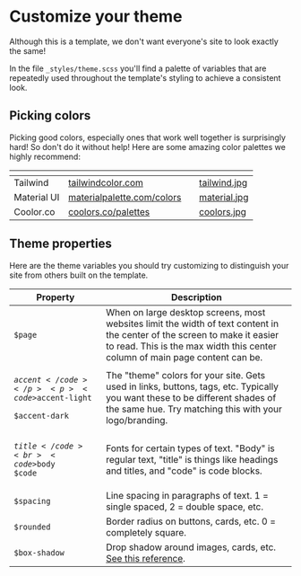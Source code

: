# Customize your theme

Although this is a template, we don't want everyone's site to look exactly the same!

In the file `_styles/theme.scss` you'll find a palette of variables that are repeatedly used throughout the template's styling to achieve a consistent look.

## Picking colors

Picking good colors, especially ones that work well together is surprisingly hard! So don't do it without help! Here are some amazing color palettes we highly recommend:

<table data-view="cards"><thead><tr><th></th><th></th><th></th><th data-hidden data-card-cover data-type="files"></th></tr></thead><tbody><tr><td>Tailwind</td><td><a href="https://tailwindcolor.com/">tailwindcolor.com</a></td><td></td><td><a href="../.gitbook/assets/tailwind.jpg">tailwind.jpg</a></td></tr><tr><td>Material UI</td><td><a href="https://www.materialpalette.com/colors">materialpalette.com/colors</a></td><td></td><td><a href="../.gitbook/assets/material.jpg">material.jpg</a></td></tr><tr><td>Coolor.co</td><td><a href="https://coolors.co/palettes/trending">coolors.co/palettes</a></td><td></td><td><a href="../.gitbook/assets/coolors.jpg">coolors.jpg</a></td></tr></tbody></table>

## Theme properties

Here are the theme variables you should try customizing to distinguish your site from others built on the template.

| Property                                                                                     | Description                                                                                                                                                                                               |
| -------------------------------------------------------------------------------------------- | --------------------------------------------------------------------------------------------------------------------------------------------------------------------------------------------------------- |
| `$page`                                                                                      | When on large desktop screens, most websites limit the width of text content in the center of the screen to make it easier to read. This is the max width this center column of main page content can be. |
| <p><code>$accent</code></p><p><code>$accent-light</code></p><p><code>$accent-dark</code></p> | The "theme" colors for your site. Gets used in links, buttons, tags, etc. Typically you want these to be different shades of the same hue. Try matching this with your logo/branding.                     |
| <p><code>$title</code><br><code>$body</code><br><code>$code</code></p>                       | Fonts for certain types of text. "Body" is regular text, "title" is things like headings and titles, and "code" is code blocks.                                                                           |
| `$spacing`                                                                                   | Line spacing in paragraphs of text. 1 = single spaced, 2 = double space, etc.                                                                                                                             |
| `$rounded`                                                                                   | Border radius on buttons, cards, etc. 0 = completely square.                                                                                                                                              |
| `$box-shadow`                                                                                | Drop shadow around images, cards, etc. [See this reference](https://developer.mozilla.org/en-US/docs/Web/CSS/box-shadow).                                                                                 |
